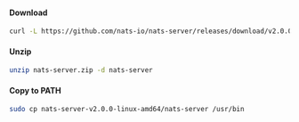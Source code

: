 #### Download
```bash
curl -L https://github.com/nats-io/nats-server/releases/download/v2.0.0/nats-server-v2.0.0-linux-amd64.zip -o nats-server.zip
```
#### Unzip
```bash
unzip nats-server.zip -d nats-server
```
#### Copy to PATH
```bash
sudo cp nats-server-v2.0.0-linux-amd64/nats-server /usr/bin
```
